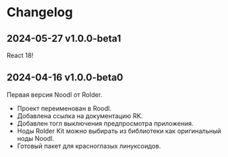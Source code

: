# Changelog

## 2024-05-27 v1.0.0-beta1

React 18!

## 2024-04-16 v1.0.0-beta0

Первая версия Noodl от Rolder.

- Проект переименован в Roodl.
- Добавлена ссылка на документацию RK.
- Добавлен тогл выключения предпросмотра приложения.
- Ноды Rolder Kit можно выбирать из библиотеки как оригинальный ноды Noodl.
- Готовый пакет для красноглазых линуксоидов.
